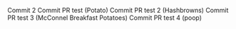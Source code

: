 Commit 2
Commit PR test (Potato)
Commit PR test 2 (Hashbrowns)
Commit PR test 3 (McConnel Breakfast Potatoes)
Commit PR test 4 (poop)
